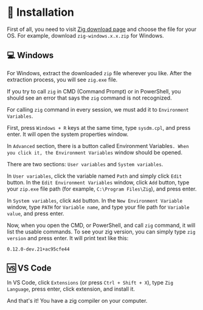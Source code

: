 # 📲 Installation

First of all, you need to visit [Zig download page](https://ziglang.org/download/) and choose the file for your OS. For example, download `zig-windows.x.x.zip` for Windows.

## 💻 Windows

For Windows, extract the downloaded `zip` file wherever you like. After the extraction process, you will see `zig.exe` file.

If you try to call `zig` in CMD (Command Prompt) or in PowerShell, you should see an error that says the `zig` command is not recognized.

For calling `zig` command in every session, we must add it to `Environment Variables`.

First, press `Windows + R` keys at the same time, type `sysdm.cpl`, and press enter. It will open the system properties window.

In `Advanced` section, there is a button called Environment Variables`. When you click it, the Environment Variables` window should be opened.

There are two sections: `User variables` and `System variables`.

In `User variables`, click the variable named `Path` and simply click `Edit` button. In the `Edit Environment Variables` window, click `Add` button, type your `zip.exe` file path (for example, `C:\Program Files\Zig`), and press enter.

In `System variables`, click `Add` button. In the `New Environment Variable` window, type `PATH` for `Variable name`, and type your file path for `Variable value`, and press enter.

Now, when you open the CMD, or PowerShell, and call `zig` command, it will list the usable commands. To see your zig version, you can simply type `zig version` and press enter. It will print text like this:
```cmd
0.12.0-dev.21+ac95cfe44
```

## 🆚 VS Code

In VS Code, click `Extensions` (or press `Ctrl + Shift + X`), type `Zig Language`, press enter, click extension, and install it.


And that's it! You have a zig compiler on your computer.